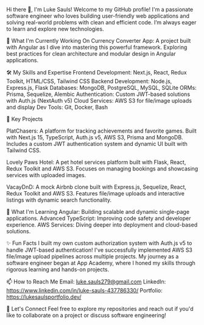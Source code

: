 Hi there 👋, I'm Luke Sauls!
Welcome to my GitHub profile! I'm a passionate software engineer who loves building user-friendly web applications and solving real-world problems with clean and efficient code. I’m always eager to learn and explore new technologies.

🚀 What I'm Currently Working On
Currency Converter App: A project built with Angular as I dive into mastering this powerful framework.
Exploring best practices for clean architecture and modular design in Angular applications.

🛠 My Skills and Expertise
Frontend Development: Next.js, React, Redux Toolkit, HTML/CSS, Tailwind CSS
Backend Development: Node.js, Express.js, Flask
Databases: MongoDB, PostgreSQL, MySQL, SQLite
ORMs: Prisma, Sequelize, Alembic
Authentication: Custom JWT-based solutions with Auth.js (NextAuth v5)
Cloud Services: AWS S3 for file/image uploads and display
Dev Tools: Git, Docker, Bash

🌟 Key Projects

PlatChasers:
A platform for tracking achievements and favorite games.
Built with Next.js 15, TypeScript, Auth.js v5, AWS S3, Prisma and MongoDB.
Includes a custom JWT authentication system and dynamic UI built with Tailwind CSS.

Lovely Paws Hotel:
A pet hotel services platform built with Flask, React, Redux Toolkit and AWS S3.
Focuses on managing bookings and showcasing services with uploaded images.

VacayDnD:
A mock Airbnb clone built with Express.js, Sequelize, React, Redux Toolkit and AWS S3.
Features file/image uploads and interactive listings with dynamic search functionality.

🌱 What I'm Learning
Angular: Building scalable and dynamic single-page applications.
Advanced TypeScript: Improving code safety and developer experience.
AWS Services: Diving deeper into deployment and cloud-based solutions.

✨ Fun Facts
I built my own custom authorization system with Auth.js v5 to handle JWT-based authentication!
I've successfully implemented AWS S3 file/image upload pipelines across multiple projects.
My journey as a software engineer began at App Academy, where I honed my skills through rigorous learning and hands-on projects.

📫 How to Reach Me
Email: luke.sauls279@gmail.com
LinkedIn: https://www.linkedin.com/in/luke-sauls-437786330/
Portfolio: https://lukesaulsportfolio.dev/

🤝 Let's Connect
Feel free to explore my repositories and reach out if you'd like to collaborate on a project or discuss software engineering!
